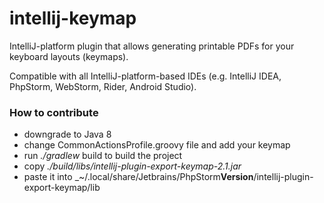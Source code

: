 intellij-keymap
===============

IntelliJ-platform plugin that allows generating printable PDFs for your keyboard layouts (keymaps).

Compatible with all IntelliJ-platform-based IDEs (e.g. IntelliJ IDEA,  PhpStorm,  WebStorm, Rider,  Android Studio).

### How to contribute

- downgrade to Java 8
- change CommonActionsProfile.groovy file and add your keymap
- run _./gradlew_ build to build the project
- copy _./build/libs/intellij-plugin-export-keymap-2.1.jar_
- paste it into _~/.local/share/Jetbrains/PhpStorm**Version**/intellij-plugin-export-keymap/lib